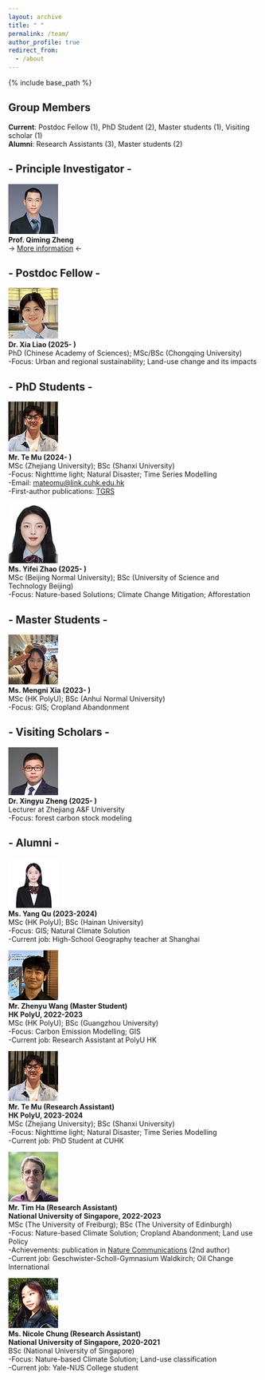 ```yaml
---
layout: archive
title: " "
permalink: /team/
author_profile: true
redirect_from:
  - /about
---
```

 
{% include base_path %}

## Group Members
**Current**: Postdoc Fellow (1), PhD Student (2), Master students (1), Visiting scholar (1)   
**Alumni**: Research Assistants (3), Master students (2)  

## - Principle Investigator - 
![](qiming3.png)  
**Prof. Qiming Zheng**  
-> [More information](https://qmzheng09work.github.io/cv/) <-

## - Postdoc Fellow -  
![](xialiao_2.png)  
**Dr. Xia Liao (2025- )**  
PhD (Chinese Academy of Sciences); MSc/BSc (Chongqing University)  
-Focus: Urban and regional sustainability; Land-use change and its impacts  

## - PhD Students - 
![](MuTE.png)  
**Mr. Te Mu (2024- )**  
MSc (Zhejiang University); BSc (Shanxi University)  
-Focus: Nighttime light; Natural Disaster; Time Series Modelling  
-Email: mateomu@link.cuhk.edu.hk    
-First-author publications: [TGRS](https://ieeexplore.ieee.org/document/10781441)

![](yifei_2.png)  
**Ms. Yifei Zhao (2025- )**  
MSc (Beijing Normal University); BSc (University of Science and Technology Beijing)  
-Focus: Nature-based Solutions; Climate Change Mitigation; Afforestation   

## - Master Students - 
![](mengni.png)  
**Ms. Mengni Xia (2023- )**  
MSc (HK PolyU); BSc (Anhui Normal University)  
-Focus: GIS; Cropland Abandonment  

## - Visiting Scholars - 
![](xinyu.png)  
**Dr. Xingyu Zheng (2025- )**  
Lecturer at Zhejiang A&F University   
-Focus: forest carbon stock modeling

## - Alumni - 
![](quyang.png)  
**Ms. Yang Qu (2023-2024)**  
MSc (HK PolyU); BSc (Hainan University)  
-Focus: GIS; Natural Climate Solution  
-Current job: High-School Geography teacher at Shanghai  

![](zhenyu.png)  
**Mr. Zhenyu Wang (Master Student)**  
**HK PolyU, 2022-2023**  
MSc (HK PolyU); BSc (Guangzhou University)  
-Focus: Carbon Emission Modelling; GIS  
-Current job: Research Assistant at PolyU HK  

![](MuTE.png)  
**Mr. Te Mu (Research Assistant)**   
**HK PolyU, 2023-2024**  
MSc (Zhejiang University); BSc (Shanxi University)  
-Focus: Nighttime light; Natural Disaster; Time Series Modelling  
-Current job: PhD Student at CUHK

![](Tim.png)  
**Mr. Tim Ha (Research Assistant)**  
**National University of Singapore, 2022-2023**   
MSc (The University of Freiburg); BSc (The University of Edinburgh)  
-Focus: Nature-based Climate Solution; Cropland Abandonment; Land use Policy  
-Achievements: publication in [Nature Communications](https://www.nature.com/articles/s41467-023-41837-y) (2nd author)  
-Current job: Geschwister-Scholl-Gymnasium Waldkirch; Oil Change International  

![](nicole.png)  
**Ms. Nicole Chung (Research Assistant)**  
**National University of Singapore, 2020-2021**  
BSc (National University of Singapore)  
-Focus: Nature-based Climate Solution; Land-use classification  
-Current job: Yale-NUS College student  





